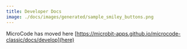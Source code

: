 ```yaml
---
title: Developer Docs
image: ./docs/images/generated/sample_smiley_buttons.png
---
```


MicroCode has moved here [https://microbit-apps.github.io/microcode-classic/docs/develop](here)